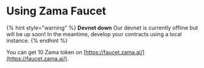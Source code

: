 # Using Zama Faucet

{% hint style="warning" %}
**Devnet down** Our devnet is currently offline but will be up soon! In the meantime, develop your contracts using a local instance.
{% endhint %}

You can get 10 Zama token on [https://faucet.zama.ai/](https://faucet.zama.ai/).
